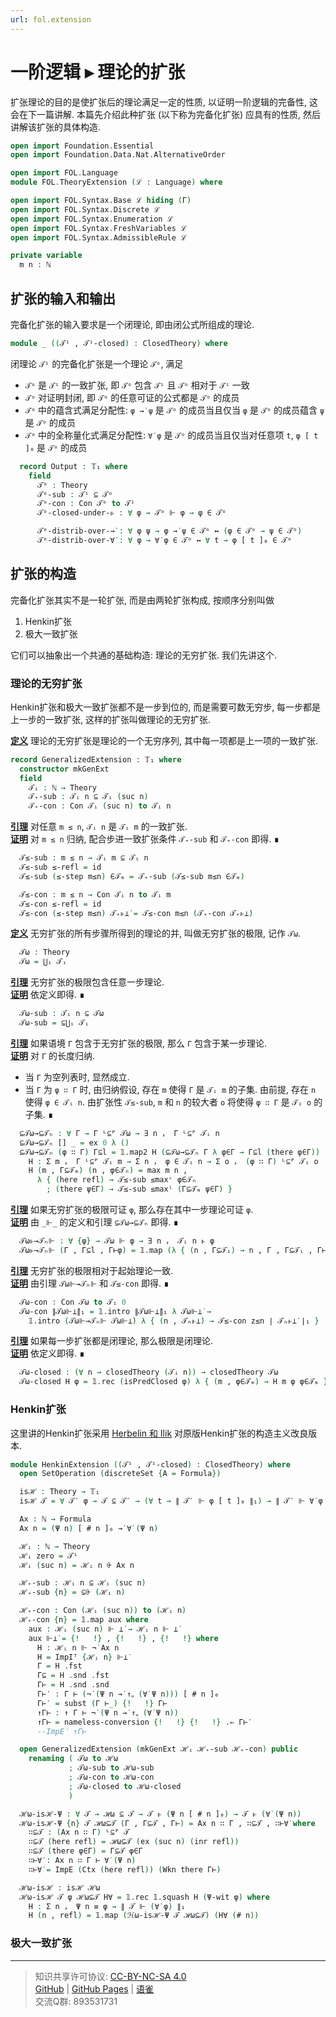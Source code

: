 ```yaml
---
url: fol.extension
---
```


# 一阶逻辑 ▸ 理论的扩张

扩张理论的目的是使扩张后的理论满足一定的性质, 以证明一阶逻辑的完备性, 这会在下一篇讲解. 本篇先介绍此种扩张 (以下称为完备化扩张) 应具有的性质, 然后讲解该扩张的具体构造.

```agda
open import Foundation.Essential
open import Foundation.Data.Nat.AlternativeOrder

open import FOL.Language
module FOL.TheoryExtension (ℒ : Language) where

open import FOL.Syntax.Base ℒ hiding (Γ)
open import FOL.Syntax.Discrete ℒ
open import FOL.Syntax.Enumeration ℒ
open import FOL.Syntax.FreshVariables ℒ
open import FOL.Syntax.AdmissibleRule ℒ

private variable
  m n : ℕ
```

## 扩张的输入和输出

完备化扩张的输入要求是一个闭理论, 即由闭公式所组成的理论.

```agda
module _ ((𝒯ⁱ , 𝒯ⁱ-closed) : ClosedTheory) where
```

闭理论 `𝒯ⁱ` 的完备化扩张是一个理论 `𝒯ᵒ`, 满足

- `𝒯ᵒ` 是 `𝒯ⁱ` 的一致扩张, 即 `𝒯ᵒ` 包含 `𝒯ⁱ` 且 `𝒯ᵒ` 相对于 `𝒯ⁱ` 一致
- `𝒯ᵒ` 对证明封闭, 即 `𝒯ᵒ` 的任意可证的公式都是 `𝒯ᵒ` 的成员
- `𝒯ᵒ` 中的蕴含式满足分配性: `φ →̇ ψ` 是 `𝒯ᵒ` 的成员当且仅当 `φ` 是 `𝒯ᵒ` 的成员蕴含 `ψ` 是 `𝒯ᵒ` 的成员
- `𝒯ᵒ` 中的全称量化式满足分配性: `∀̇ φ` 是 `𝒯ᵒ` 的成员当且仅当对任意项 `t`, `φ [ t ]₀` 是 `𝒯ᵒ` 的成员

```agda
  record Output : 𝕋₁ where
    field
      𝒯ᵒ : Theory
      𝒯ᵒ-sub : 𝒯ⁱ ⊆ 𝒯ᵒ
      𝒯ᵒ-con : Con 𝒯ᵒ to 𝒯ⁱ
      𝒯ᵒ-closed-under-⊩ : ∀ φ → 𝒯ᵒ ⊩ φ → φ ∈ 𝒯ᵒ

      𝒯ᵒ-distrib-over-→̇ : ∀ φ ψ → φ →̇ ψ ∈ 𝒯ᵒ ↔ (φ ∈ 𝒯ᵒ → ψ ∈ 𝒯ᵒ)
      𝒯ᵒ-distrib-over-∀̇ : ∀ φ → ∀̇ φ ∈ 𝒯ᵒ ↔ ∀ t → φ [ t ]₀ ∈ 𝒯ᵒ
```

## 扩张的构造

完备化扩张其实不是一轮扩张, 而是由两轮扩张构成, 按顺序分别叫做

1. Henkin扩张
2. 极大一致扩张

它们可以抽象出一个共通的基础构造: 理论的无穷扩张. 我们先讲这个.

### 理论的无穷扩张

Henkin扩张和极大一致扩张都不是一步到位的, 而是需要可数无穷步, 每一步都是上一步的一致扩张, 这样的扩张叫做理论的无穷扩张.

**<u>定义</u>** 理论的无穷扩张是理论的一个无穷序列, 其中每一项都是上一项的一致扩张.

```agda
record GeneralizedExtension : 𝕋₁ where
  constructor mkGenExt
  field
    𝒯ᵢ : ℕ → Theory
    𝒯₊-sub : 𝒯ᵢ n ⊆ 𝒯ᵢ (suc n)
    𝒯₊-con : Con 𝒯ᵢ (suc n) to 𝒯ᵢ n
```

**<u>引理</u>** 对任意 `m ≤ n`, `𝒯ᵢ n` 是 `𝒯ᵢ m` 的一致扩张.  
**<u>证明</u>** 对 `m ≤ n` 归纳, 配合步进一致扩张条件 `𝒯₊-sub` 和 `𝒯₊-con` 即得. ∎

```agda
  𝒯≤-sub : m ≤ n → 𝒯ᵢ m ⊆ 𝒯ᵢ n
  𝒯≤-sub ≤-refl = id
  𝒯≤-sub (≤-step m≤n) ∈𝒯ₘ = 𝒯₊-sub (𝒯≤-sub m≤n ∈𝒯ₘ)

  𝒯≤-con : m ≤ n → Con 𝒯ᵢ n to 𝒯ᵢ m
  𝒯≤-con ≤-refl = id
  𝒯≤-con (≤-step m≤n) 𝒯₊⊩⊥̇ = 𝒯≤-con m≤n (𝒯₊-con 𝒯₊⊩⊥̇)
```

**<u>定义</u>** 无穷扩张的所有步骤所得到的理论的并, 叫做无穷扩张的极限, 记作 `𝒯ω`.

```agda
  𝒯ω : Theory
  𝒯ω = ⋃ᵢ 𝒯ᵢ
```

**<u>引理</u>** 无穷扩张的极限包含任意一步理论.  
**<u>证明</u>** 依定义即得. ∎

```agda
  𝒯ω-sub : 𝒯ᵢ n ⊆ 𝒯ω
  𝒯ω-sub = ⊆⋃ᵢ 𝒯ᵢ
```

**<u>引理</u>** 如果语境 `Γ` 包含于无穷扩张的极限, 那么 `Γ` 包含于某一步理论.  
**<u>证明</u>** 对 `Γ` 的长度归纳.

- 当 `Γ` 为空列表时, 显然成立.
- 当 `Γ` 为 `φ ∷ Γ` 时, 由归纳假设, 存在 `m` 使得 `Γ` 是 `𝒯ᵢ m` 的子集. 由前提, 存在 `n` 使得 `φ ∈ 𝒯ᵢ n`. 由扩张性 `𝒯≤-sub`, `m` 和 `n` 的较大者 `o` 将使得 `φ ∷ Γ` 是 `𝒯ᵢ o` 的子集. ∎

```agda
  ⊆𝒯ω→⊆𝒯ₙ : ∀ Γ → Γ ᴸ⊆ᴾ 𝒯ω → ∃ n ， Γ ᴸ⊆ᴾ 𝒯ᵢ n
  ⊆𝒯ω→⊆𝒯ₙ [] _ = ex 0 λ ()
  ⊆𝒯ω→⊆𝒯ₙ (φ ∷ Γ) Γ⊆l = 𝟙.map2 H (⊆𝒯ω→⊆𝒯ₙ Γ λ φ∈Γ → Γ⊆l (there φ∈Γ)) (Γ⊆l (here refl)) where
    H : Σ m ， Γ ᴸ⊆ᴾ 𝒯ᵢ m → Σ n ， φ ∈ 𝒯ᵢ n → Σ o ， (φ ∷ Γ) ᴸ⊆ᴾ 𝒯ᵢ o
    H (m , Γ⊆𝒯ₘ) (n , φ∈𝒯ₙ) = max m n ,
      λ { (here refl) → 𝒯≤-sub ≤maxʳ φ∈𝒯ₙ
        ; (there ψ∈Γ) → 𝒯≤-sub ≤maxˡ (Γ⊆𝒯ₘ ψ∈Γ) }
```

**<u>引理</u>** 如果无穷扩张的极限可证 `φ`, 那么存在其中一步理论可证 `φ`.  
**<u>证明</u>** 由 `_⊩_` 的定义和引理 `⊆𝒯ω→⊆𝒯ₙ` 即得. ∎

```agda
  𝒯ω⊩→𝒯ₙ⊩ : ∀ {φ} → 𝒯ω ⊩ φ → ∃ n ， 𝒯ᵢ n ⊩ φ
  𝒯ω⊩→𝒯ₙ⊩ (Γ , Γ⊆l , Γ⊢φ) = 𝟙.map (λ { (n , Γ⊆𝒯ᵢ) → n , Γ , Γ⊆𝒯ᵢ , Γ⊢φ }) (⊆𝒯ω→⊆𝒯ₙ Γ Γ⊆l)
```

**<u>引理</u>** 无穷扩张的极限相对于起始理论一致.  
**<u>证明</u>** 由引理 `𝒯ω⊩→𝒯ₙ⊩` 和 `𝒯≤-con` 即得. ∎

```agda
  𝒯ω-con : Con 𝒯ω to 𝒯ᵢ 0
  𝒯ω-con ∥𝒯ω⊩⊥̇∥₁ = 𝟙.intro ∥𝒯ω⊩⊥̇∥₁ λ 𝒯ω⊩⊥̇ →
    𝟙.intro (𝒯ω⊩→𝒯ₙ⊩ 𝒯ω⊩⊥̇) λ { (n , 𝒯ₙ⊩⊥̇) → 𝒯≤-con z≤n ∣ 𝒯ₙ⊩⊥̇ ∣₁ }
```

**<u>引理</u>** 如果每一步扩张都是闭理论, 那么极限是闭理论.  
**<u>证明</u>** 依定义即得. ∎

```agda
  𝒯ω-closed : (∀ n → closedTheory (𝒯ᵢ n)) → closedTheory 𝒯ω
  𝒯ω-closed H φ = 𝟙.rec (isPredClosed φ) λ { (m , φ∈𝒯ₘ) → H m φ φ∈𝒯ₘ }
```

### Henkin扩张

这里讲的Henkin扩张采用 [Herbelin 和 Ilik](https://pauillac.inria.fr/~herbelin/articles/godel-completeness-draft16.pdf) 对原版Henkin扩张的构造主义改良版本.

```agda
module HenkinExtension ((𝒯ⁱ , 𝒯ⁱ-closed) : ClosedTheory) where
  open SetOperation (discreteSet {A = Formula})

  isℋ : Theory → 𝕋₁
  isℋ 𝒯 = ∀ 𝒯′ φ → 𝒯 ⊆ 𝒯′ → (∀ t → ∥ 𝒯′ ⊩ φ [ t ]₀ ∥₁) → ∥ 𝒯′ ⊩ ∀̇ φ ∥₁

  Ax : ℕ → Formula
  Ax n = (Ψ n) [ # n ]₀ →̇ ∀̇ (Ψ n)

  ℋᵢ : ℕ → Theory
  ℋᵢ zero = 𝒯ⁱ
  ℋᵢ (suc n) = ℋᵢ n ⨭ Ax n

  ℋ₊-sub : ℋᵢ n ⊆ ℋᵢ (suc n)
  ℋ₊-sub {n} = ⊆⨭ (ℋᵢ n)

  ℋ₊-con : Con (ℋᵢ (suc n)) to (ℋᵢ n)
  ℋ₊-con {n} = 𝟙.map aux where
    aux : ℋᵢ (suc n) ⊩ ⊥̇ → ℋᵢ n ⊩ ⊥̇
    aux ⊩⊥̇ = {!   !} , {!   !} , {!   !} where
      H : ℋᵢ n ⊩ ¬̇ Ax n
      H = ImpIᵀ {ℋᵢ n} ⊩⊥̇
      Γ = H .fst
      Γ⊆ = H .snd .fst
      Γ⊢ = H .snd .snd
      Γ⊢′ : Γ ⊢ (¬̇ (Ψ n →̇ ↑ᵩ (∀̇ Ψ n))) [ # n ]₀
      Γ⊢′ = subst (Γ ⊢_) {!   !} Γ⊢
      ↑Γ⊢ : ↑ Γ ⊢ ¬̇ (Ψ n →̇ ↑ᵩ (∀̇ Ψ n))
      ↑Γ⊢ = nameless-conversion {!   !} {!   !} .⇐ Γ⊢′
      --ImpE′ ↑Γ⊢

  open GeneralizedExtension (mkGenExt ℋᵢ ℋ₊-sub ℋ₊-con) public
    renaming ( 𝒯ω to ℋω
             ; 𝒯ω-sub to ℋω-sub
             ; 𝒯ω-con to ℋω-con
             ; 𝒯ω-closed to ℋω-closed
             )

  ℋω-isℋ-Ψ : ∀ 𝒯 → ℋω ⊆ 𝒯 → 𝒯 ⊩ (Ψ n [ # n ]₀) → 𝒯 ⊩ (∀̇ (Ψ n))
  ℋω-isℋ-Ψ {n} 𝒯 ℋω⊆𝒯 (Γ , Γ⊆𝒯 , Γ⊢) = Ax n ∷ Γ , ∷⊆𝒯 , ∷⊢∀̇ where
    ∷⊆𝒯 : (Ax n ∷ Γ) ᴸ⊆ᴾ 𝒯
    ∷⊆𝒯 (here refl) = ℋω⊆𝒯 (ex (suc n) (inr refl))
    ∷⊆𝒯 (there φ∈Γ) = Γ⊆𝒯 φ∈Γ
    ∷⊢∀̇ : Ax n ∷ Γ ⊢ ∀̇ (Ψ n)
    ∷⊢∀̇ = ImpE (Ctx (here refl)) (Wkn there Γ⊢)

  ℋω-isℋ : isℋ ℋω
  ℋω-isℋ 𝒯 φ ℋω⊆𝒯 H∀ = 𝟙.rec 𝟙.squash H (Ψ-wit φ) where
    H : Σ n ， Ψ n ≡ φ → ∥ 𝒯 ⊩ (∀̇ φ) ∥₁
    H (n , refl) = 𝟙.map (ℋω-isℋ-Ψ 𝒯 ℋω⊆𝒯) (H∀ (# n))
```

### 极大一致扩张

---
> 知识共享许可协议: [CC-BY-NC-SA 4.0](https://creativecommons.org/licenses/by-nc-sa/4.0/deed.zh)  
> [GitHub](https://github.com/choukh/MetaLogic/blob/main/src/FOL/TheoryExtension.lagda.md) | [GitHub Pages](https://choukh.github.io/MetaLogic/FOL.TheoryExtension.html) | [语雀](https://www.yuque.com/ocau/metalogic/fol.extension)  
> 交流Q群: 893531731
